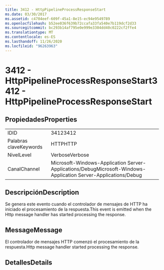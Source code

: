 ```yaml
---
title: 3412 - HttpPipelineProcessResponseStart
ms.date: 03/30/2017
ms.assetid: c4704eef-609f-45a1-8e15-ec94e9549789
ms.openlocfilehash: b52ee036f639b72ccafa33fa540e7b119dcf2d33
ms.sourcegitcommit: bc293b14af795e0e999e3304dd40c0222cf2ffe4
ms.translationtype: MT
ms.contentlocale: es-ES
ms.lasthandoff: 11/26/2020
ms.locfileid: "96263963"
---
```

# <a name="3412---httppipelineprocessresponsestart"></a><span data-ttu-id="45a86-102">3412 - HttpPipelineProcessResponseStart</span><span class="sxs-lookup"><span data-stu-id="45a86-102">3412 - HttpPipelineProcessResponseStart</span></span>

## <a name="properties"></a><span data-ttu-id="45a86-103">Propiedades</span><span class="sxs-lookup"><span data-stu-id="45a86-103">Properties</span></span>  
  
|||  
|-|-|  
|<span data-ttu-id="45a86-104">ID</span><span class="sxs-lookup"><span data-stu-id="45a86-104">ID</span></span>|<span data-ttu-id="45a86-105">3412</span><span class="sxs-lookup"><span data-stu-id="45a86-105">3412</span></span>|  
|<span data-ttu-id="45a86-106">Palabras clave</span><span class="sxs-lookup"><span data-stu-id="45a86-106">Keywords</span></span>|<span data-ttu-id="45a86-107">HTTP</span><span class="sxs-lookup"><span data-stu-id="45a86-107">HTTP</span></span>|  
|<span data-ttu-id="45a86-108">Nivel</span><span class="sxs-lookup"><span data-stu-id="45a86-108">Level</span></span>|<span data-ttu-id="45a86-109">Verbose</span><span class="sxs-lookup"><span data-stu-id="45a86-109">Verbose</span></span>|  
|<span data-ttu-id="45a86-110">Canal</span><span class="sxs-lookup"><span data-stu-id="45a86-110">Channel</span></span>|<span data-ttu-id="45a86-111">Microsoft-Windows-Application Server-Applications/Debug</span><span class="sxs-lookup"><span data-stu-id="45a86-111">Microsoft-Windows-Application Server-Applications/Debug</span></span>|  
  
## <a name="description"></a><span data-ttu-id="45a86-112">Descripción</span><span class="sxs-lookup"><span data-stu-id="45a86-112">Description</span></span>  

 <span data-ttu-id="45a86-113">Se genera este evento cuando el controlador de mensajes de HTTP ha iniciado el procesamiento de la respuesta.</span><span class="sxs-lookup"><span data-stu-id="45a86-113">This event is emitted when the Http message handler has started processing the response.</span></span>  
  
## <a name="message"></a><span data-ttu-id="45a86-114">Message</span><span class="sxs-lookup"><span data-stu-id="45a86-114">Message</span></span>  

 <span data-ttu-id="45a86-115">El controlador de mensajes HTTP comenzó el procesamiento de la respuesta.</span><span class="sxs-lookup"><span data-stu-id="45a86-115">Http message handler started processing the response.</span></span>  
  
## <a name="details"></a><span data-ttu-id="45a86-116">Detalles</span><span class="sxs-lookup"><span data-stu-id="45a86-116">Details</span></span>
